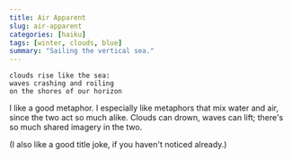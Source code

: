 ```yaml
---
title: Air Apparent
slug: air-apparent
categories: [haiku]
tags: [winter, clouds, blue]
summary: "Sailing the vertical sea."
---
```


```
clouds rise like the sea:
waves crashing and roiling
on the shores of our horizon
```

I like a good metaphor. I especially like metaphors that mix water and air, since the two act so much alike. Clouds can drown, waves can lift; there's so much shared imagery in the two.

(I also like a good title joke, if you haven't noticed already.)
